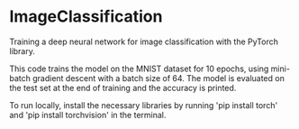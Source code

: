 # ImageClassification
Training a deep neural network for image classification with the PyTorch library.

This code trains the model on the MNIST dataset for 10 epochs, using mini-batch gradient descent with a batch size of 64. The model is evaluated on the test set at the end of training and the accuracy is printed.

To run locally, install the necessary libraries by running 'pip install torch' and 'pip install torchvision' in the terminal.
